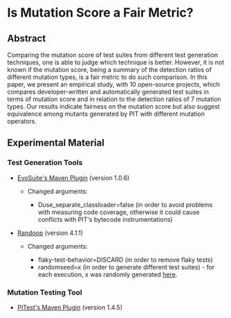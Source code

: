 # Is Mutation Score a Fair Metric?

## Abstract

Comparing the mutation score of test suites from different test generation techniques, one is able to judge which technique is better. However, it is not known if the mutation score, being a summary of the detection ratios of different mutation types, is a fair metric to do such comparison. In this paper, we present an empirical study, with 10 open-source projects, which compares developer-written and automatically generated test suites in terms of mutation score and in relation to the detection ratios of 7 mutation types. Our results indicate fairness on the mutation score but also suggest equivalence among mutants generated by PIT with different mutation operators.

## Experimental Material

### Test Generation Tools

* [EvoSuite's Maven Plugin](http://www.evosuite.org/documentation/maven-plugin/) (version 1.0.6)

  * Changed arguments:

    * Duse_separate_classloader=false (in order to avoid problems with measuring code coverage, otherwise it could cause conflicts with PIT's bytecode instrumentations)

* [Randoop](https://randoop.github.io/randoop/manual/index.html#getting_randoop) (version 4.1.1)

  * Changed arguments:

    * flaky-test-behavior=DISCARD (in order to remove flaky tests)
    * randomseed=x (in order to generate different test suites) - for each execution, x was randomly generated [here](https://www.random.org/integers/).

### Mutation Testing Tool

* [PITest's Maven Plugin](http://pitest.org/quickstart/maven/) (version 1.4.5)
